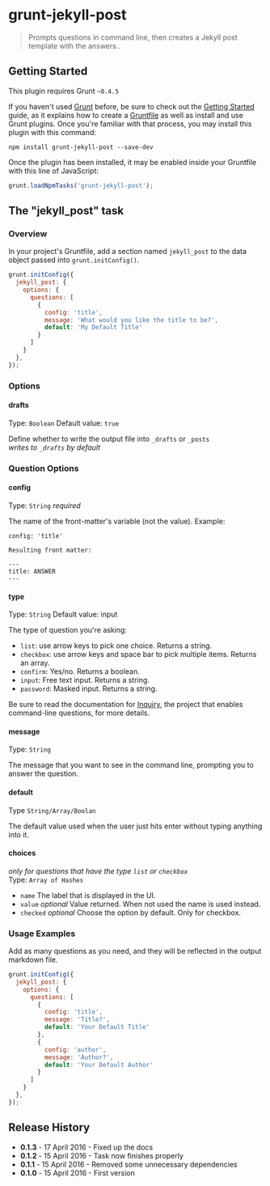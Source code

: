 # grunt-jekyll-post

> Prompts questions in command line, then creates a Jekyll post template with the answers..

## Getting Started
This plugin requires Grunt `~0.4.5`

If you haven't used [Grunt](http://gruntjs.com/) before, be sure to check out the [Getting Started](http://gruntjs.com/getting-started) guide, as it explains how to create a [Gruntfile](http://gruntjs.com/sample-gruntfile) as well as install and use Grunt plugins. Once you're familiar with that process, you may install this plugin with this command:

```shell
npm install grunt-jekyll-post --save-dev
```

Once the plugin has been installed, it may be enabled inside your Gruntfile with this line of JavaScript:

```js
grunt.loadNpmTasks('grunt-jekyll-post');
```

## The "jekyll_post" task

### Overview
In your project's Gruntfile, add a section named `jekyll_post` to the data object passed into `grunt.initConfig()`.

```js
grunt.initConfig({
  jekyll_post: {
    options: {
      questions: [
        {
          config: 'title',
          message: 'What would you like the title to be?',
          default: 'My Default Title'
        }
      ]
    }
  },
});
```

### Options

#### drafts
Type: `Boolean`
Default value: `true`

Define whether to write the output file into `_drafts` or `_posts`  
_writes to `_drafts` by default_

### Question Options

#### config
Type: `String` _required_

The name of the front-matter's variable (not the value).
Example: 
```
config: 'title'

Resulting front matter:

---
title: ANSWER
---
```

#### type
Type: `String`
Default value: input

The type of question you're asking:

* `list`: use arrow keys to pick one choice. Returns a string.
* `checkbox`: use arrow keys and space bar to pick multiple items. Returns an array.
* `confirm`: Yes/no. Returns a boolean.
* `input`: Free text input. Returns a string.
* `password`: Masked input. Returns a string.

Be sure to read the documentation for [Inquiry](https://github.com/SBoudrias/Inquirer.js), the project that enables command-line questions, for more details.

#### message
Type: `String`

The message that you want to see in the command line, prompting you to answer the question.

#### default
Type `String/Array/Boolan`

The default value used when the user just hits enter without typing anything into it.

#### choices
_only for questions that have the type `list` or `checkbox`_  
Type: `Array of Hashes`

* `name` The label that is displayed in the UI.
* `value` _optional_ Value returned. When not used the name is used instead.
* `checked` _optional_ Choose the option by default. Only for checkbox.

### Usage Examples

Add as many questions as you need, and they will be reflected in the output markdown file.

```js
grunt.initConfig({
  jekyll_post: {
    options: {
      questions: [
        {
          config: 'title',
          message: 'Title?',
          default: 'Your Default Title'
        },
        {
          config: 'author',
          message: 'Author?',
          default: 'Your Default Author'
        }
      ]
    }
  },
});
```

## Release History
* __0.1.3__ - 17 April 2016 - Fixed up the docs
* __0.1.2__ - 15 April 2016 - Task now finishes properly
* __0.1.1__ - 15 April 2016 - Removed some unnecessary dependencies
* __0.1.0__ - 15 April 2016 - First version